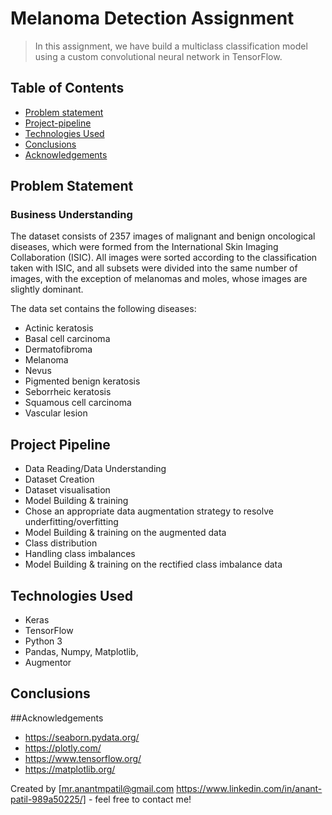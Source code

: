 # Melanoma Detection Assignment
> In this assignment, we have build a multiclass classification model using a custom convolutional neural network in TensorFlow. 


## Table of Contents
* [Problem statement](#problem-statement)
* [Project-pipeline](#project-pipeline)
* [Technologies Used](#technologies-used)
* [Conclusions](#conclusions)
* [Acknowledgements](#Acknowledgements)


## Problem Statement

### Business Understanding

The dataset consists of 2357 images of malignant and benign oncological diseases, which were formed from the International Skin Imaging Collaboration (ISIC). All images were sorted according to the classification taken with ISIC, and all subsets were divided into the same number of images, with the exception of melanomas and moles, whose images are slightly dominant.

The data set contains the following diseases:

- Actinic keratosis
- Basal cell carcinoma
- Dermatofibroma
- Melanoma
- Nevus
- Pigmented benign keratosis
- Seborrheic keratosis
- Squamous cell carcinoma
- Vascular lesion


## Project Pipeline
- Data Reading/Data Understanding
- Dataset Creation
- Dataset visualisation
- Model Building & training 
- Chose an appropriate data augmentation strategy to resolve underfitting/overfitting
- Model Building & training on the augmented data
- Class distribution
- Handling class imbalances
- Model Building & training on the rectified class imbalance data


## Technologies Used
- Keras
- TensorFlow
- Python 3
- Pandas, Numpy, Matplotlib,
- Augmentor


## Conclusions


##Acknowledgements
- https://seaborn.pydata.org/
- https://plotly.com/
- https://www.tensorflow.org/
- https://matplotlib.org/
    
    
Created by [mr.anantmpatil@gmail.com
            https://www.linkedin.com/in/anant-patil-989a50225/] - feel free to contact me!





